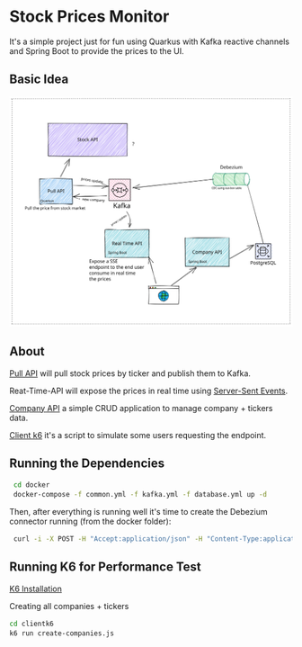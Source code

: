 # Stock Prices Monitor
It's a simple project just for fun using Quarkus with Kafka reactive channels and Spring Boot to provide the prices to the UI.

## Basic Idea
![Idea](/docs/idea.excalidraw.svg)

## About

[Pull API](/pull-api/) will pull stock prices by ticker and publish them to Kafka.

Reat-Time-API will expose the prices in real time using [Server-Sent Events](https://developer.mozilla.org/en-US/docs/Web/API/Server-sent_events/Using_server-sent_events). 

[Company API](/company-api/) a simple CRUD application to manage company + tickers data.

[Client k6](/clientk6/) it's a script to simulate some users requesting the endpoint.

## Running the Dependencies
```bash
 cd docker
 docker-compose -f common.yml -f kafka.yml -f database.yml up -d
```
Then, after everything is running well it's time to create the Debezium connector running (from the docker folder):
```bash
 curl -i -X POST -H "Accept:application/json" -H "Content-Type:application/json" 127.0.0.1:8083/connectors/ --data "@configs/debezium.json"
```

## Running K6 for Performance Test
[K6 Installation](https://k6.io/docs/getting-started/installation/)

Creating all companies + tickers
```bash
cd clientk6
k6 run create-companies.js
 ```


